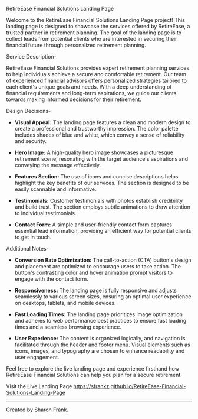  RetireEase Financial Solutions Landing Page



Welcome to the RetireEase Financial Solutions Landing Page project! This landing page is designed to showcase the services offered by RetireEase, a trusted partner in retirement planning. The goal of the landing page is to collect leads from potential clients who are interested in securing their financial future through personalized retirement planning.

Service Description-

RetireEase Financial Solutions provides expert retirement planning services to help individuals achieve a secure and comfortable retirement. Our team of experienced financial advisors offers personalized strategies tailored to each client's unique goals and needs. With a deep understanding of financial requirements and long-term aspirations, we guide our clients towards making informed decisions for their retirement.

Design Decisions-

- **Visual Appeal:** The landing page features a clean and modern design to create a professional and trustworthy impression. The color palette includes shades of blue and white, which convey a sense of reliability and security.

- **Hero Image:** A high-quality hero image showcases a picturesque retirement scene, resonating with the target audience's aspirations and conveying the message effectively.

- **Features Section:** The use of icons and concise descriptions helps highlight the key benefits of our services. The section is designed to be easily scannable and informative.

- **Testimonials:** Customer testimonials with photos establish credibility and build trust. The section employs subtle animations to draw attention to individual testimonials.

- **Contact Form:** A simple and user-friendly contact form captures essential lead information, providing an efficient way for potential clients to get in touch.

Additional Notes-

- **Conversion Rate Optimization:** The call-to-action (CTA) button's design and placement are optimized to encourage users to take action. The button's contrasting color and hover animation prompt visitors to engage with the contact form.

- **Responsiveness:** The landing page is fully responsive and adjusts seamlessly to various screen sizes, ensuring an optimal user experience on desktops, tablets, and mobile devices.

- **Fast Loading Times:** The landing page prioritizes image optimization and adheres to web performance best practices to ensure fast loading times and a seamless browsing experience.

- **User Experience:** The content is organized logically, and navigation is facilitated through the header and footer menu. Visual elements such as icons, images, and typography are chosen to enhance readability and user engagement.

Feel free to explore the live landing page and experience firsthand how RetireEase Financial Solutions can help you plan for a secure retirement.

Visit the Live Landing Page https://sfrankz.github.io/RetireEase-Financial-Solutions-Landing-Page


---

Created by Sharon Frank.
